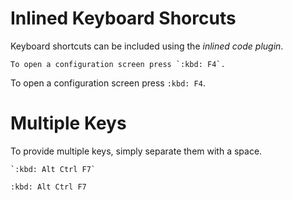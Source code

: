 # Inlined Keyboard Shorcuts

Keyboard shortcuts can be included using the *inlined code plugin*.

    To open a configuration screen press `:kbd: F4`.

To open a configuration screen press `:kbd: F4`.

# Multiple Keys

To provide multiple keys, simply separate them with a space.

    `:kbd: Alt Ctrl F7`
    
`:kbd: Alt Ctrl F7`